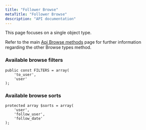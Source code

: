 ```yaml
---
title: "Follower Browse"
metaTitle: "Follower Browse"
description: "API documentation"
---
```


This page focuses on a single object type.

Refer to the main [Api Browse methods](https://ampache.org/api/api-browse) page for further information regarding the other Browse types method.

### Available browse filters

    public const FILTERS = array(
        'to_user',
        'user'
    );

### Available browse sorts

    protected array $sorts = array(
        'user',
        'follow_user',
        'follow_date'
    );
